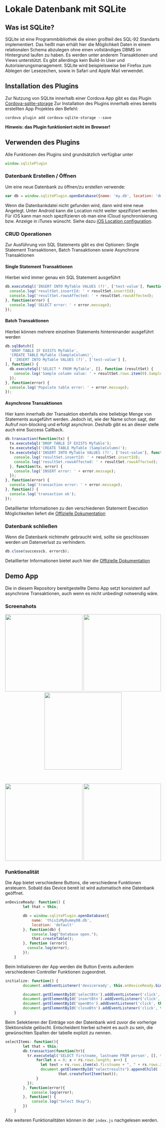 # Lokale Datenbank mit SQLite

## Was ist SQLite?
SQLite ist eine Programmbibliothek die einen großteil des SQL-92 Standarts implementiert. Das heißt man erhält hier die Möglichkeit Daten in einem relationalen Schema abzulegen ohne einen vollständiges DBMS im Hintergrund laufen zu haben. Es werden unter anderem Transaktionen und Views unterstützt. Es gibt allerdings kein Build-In User und Autorisierungsmanagement. SQLite wird beispielsweise bei Firefox zum Ablegen der Lesezechen, sowie in Safari und Apple Mail verwendet.

## Installation des Plugins
Zur Nutzung von SQLite innerhalb einer Cordova App gibt es das Plugin [Cordova-sqlite-storage](https://github.com/litehelpers/Cordova-sqlite-storage)
Zur Installation des Plugins innerhalb eines bereits erstellten App Projektes den Befehl:
```
cordova plugin add cordova-sqlite-storage --save
```
**Hinweis: das Plugin funktioniert nicht im Browser!**

## Verwenden des Plugins
Alle Funktionen des Plugins sind grundsätzlich verfügbar unter
```javascript
window.sqlitePlugin
```
### Datenbank Erstellen / Öffnen
Um eine neue Datenbank zu öffnen/zu erstellen verwende:
```javascript
var db = window.sqlitePlugin.openDatabase({name: 'my.db', location: 'default'}, successcb, errorcb);
```
Wenn die Datenbankdatei nicht gefunden wird, dann wird eine neue Angelegt. Unter Android kann die Location nicht weiter spezifiziert werden. Für iOS kann man noch spezifizieren ob man eine iCloud synchronisierung bzw. Anzeige in iTunes wünscht. Siehe dazu [iOS Location configuration](https://github.com/litehelpers/Cordova-sqlite-storage#opening-a-database).

### CRUD Operationen
Zur Ausführung von SQL Statements gibt es drei Optionen: Single Statement Transaktionen, Batch Transaktionen sowie Asynchrone Transaktionen

#### Single Statement Transaktionen
Hierbei wird immer genau ein SQL Statement ausgeführt
```javascript
db.executeSql('INSERT INTO MyTable VALUES (?)', ['test-value'], function (resultSet) {
  console.log('resultSet.insertId: ' + resultSet.insertId);
  console.log('resultSet.rowsAffected: ' + resultSet.rowsAffected);
}, function(error) {
  console.log('SELECT error: ' + error.message);
});
```

#### Batch Transaktionen
Hierbei können mehrere einzelnen Statements hintereinander ausgeführt werden
```javascript
db.sqlBatch([
  'DROP TABLE IF EXISTS MyTable',
  'CREATE TABLE MyTable (SampleColumn)',
  [ 'INSERT INTO MyTable VALUES (?)', ['test-value'] ],
], function() {
  db.executeSql('SELECT * FROM MyTable', [], function (resultSet) {
    console.log('Sample column value: ' + resultSet.rows.item(0).SampleColumn);
  });
}, function(error) {
  console.log('Populate table error: ' + error.message);
});
```

#### Asynchrone Transaktionen
Hier kann innerhalb der Transaktion ebenfalls eine beliebige Menge von Statements ausgeführt werden. Jedoch ist, wie der Name schon sagt, der Aufruf non-blocking und erfolgt asynchron. Deshalb gibt es an dieser stelle auch eine Success Callback.
```javascript
db.transaction(function(tx) {
  tx.executeSql('DROP TABLE IF EXISTS MyTable');
  tx.executeSql('CREATE TABLE MyTable (SampleColumn)');
  tx.executeSql('INSERT INTO MyTable VALUES (?)', ['test-value'], function(tx, resultSet) {
    console.log('resultSet.insertId: ' + resultSet.insertId);
    console.log('resultSet.rowsAffected: ' + resultSet.rowsAffected);
  }, function(tx, error) {
    console.log('INSERT error: ' + error.message);
  });
}, function(error) {
  console.log('transaction error: ' + error.message);
}, function() {
  console.log('transaction ok');
});
```

Detaillierter Informationen zu den verschiedenen Statement Execution Möglichkeiten liefert die [Offizielle Dokumentation](https://github.com/litehelpers/Cordova-sqlite-storage#sql-transactions)

### Datenbank schließen

Wenn die Datenbank nichtmehr gebraucht wird, sollte sie geschlossen werden um Datenverlust zu verhindern.
```javascript
db.close(successcb, errorcb);
```
Detaillierter Informationen bietet auch hier die [Offizielle Dokumentation](https://github.com/litehelpers/Cordova-sqlite-storage#close-a-database-object)

## Demo App

Die in diesem Repository bereitgestellte Demo App setzt konsistent auf asynchrone Transaktionen, auch wenn es nicht unbedingt notwendig wäre.

### Screenahots
<p align="center">
  <img src="/app_pics/startScreen.PNG" width="250"/>
  <img src="/app_pics/afterSelect.PNG" width="250"/>
  <img src="/app_pics/afterClose.PNG" width="250"/>
</p><br>
<p align="center">
  <img src="/app_pics/whileInsert.PNG" width="250"/>
  <img src="/app_pics/afterInsert.PNG" width="250"/>
</p>

### Funktionalität
Die App bietet verschiedene Buttons, die verschiedene Funktionen ansteuern. Sobald das Device bereit ist wird automatisch eine Datenbank geöffnet.
```javascript
onDeviceReady: function() {
        let that = this;

        db = window.sqlitePlugin.openDatabase({
            name: 'thisIsMyDummyDB.db',
            location: 'default'
        }, function(db) {
            console.log("Database open.");
            that.createTable();
        }, function (error){
          console.log(error);
        });
    }
```

Beim Initialisieren der App werden die Button Events außerdem verschiedenen Controller Funktionen zugeordnet.
```javascript
initialize: function() {
        document.addEventListener('deviceready', this.onDeviceReady.bind(this), false);

        document.getElementById('selectBtn').addEventListener('click', uiController.handleSelect.bind(uiController), false);
        document.getElementById('insertBtn').addEventListener('click', uiController.prepareInsert.bind(uiController), false);
        document.getElementById('openBtn').addEventListener('click', this.onDeviceReady.bind(this), false);
        document.getElementById('closeBtn').addEventListener('click', this.closeDatabase.bind(this), false);
    }
```

Beim Selektieren der Einträge von der Datenbank wird zuvor die vorherige Slektionsliste gelöscht. Entscheident hierbei scheint es auch zu sein, die gewünschten Spalten der tabelle explizit zu nennen.
```javascript
selectItems: function(){
        let that = this;
        db.transaction(function(tr){
          tr.executeSql('SELECT firstname, lastname FROM person', [], function (tr, rs) {
              for(let x = 0; x < rs.rows.length; x++) {
                let text = rs.rows.item(x).firstname + ", " + rs.rows.item(x).lastname;
                document.getElementById("selectresults").appendChild(
                        that.createTextItem(text));
              }
          });
        }, function(error){
            console.log(error);
        }, function() {
            console.log("Select Okay");
        })
    }
```

Alle weiteren Funktionalitäten können in der ``index.js`` nachgelesen werden.
